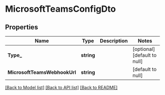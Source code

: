 # MicrosoftTeamsConfigDto

## Properties
Name | Type | Description | Notes
------------ | ------------- | ------------- | -------------
**Type_** | **string** |  | [optional] [default to null]
**MicrosoftTeamsWebhookUrl** | **string** |  | [default to null]

[[Back to Model list]](../README.md#documentation-for-models) [[Back to API list]](../README.md#documentation-for-api-endpoints) [[Back to README]](../README.md)

